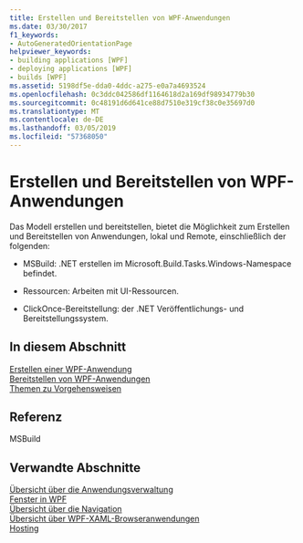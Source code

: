 ```yaml
---
title: Erstellen und Bereitstellen von WPF-Anwendungen
ms.date: 03/30/2017
f1_keywords:
- AutoGeneratedOrientationPage
helpviewer_keywords:
- building applications [WPF]
- deploying applications [WPF]
- builds [WPF]
ms.assetid: 5198df5e-dda0-4ddc-a275-e0a7a4693524
ms.openlocfilehash: 0c3ddc042586df1164618d2a169df98934779b30
ms.sourcegitcommit: 0c48191d6d641ce88d7510e319cf38c0e35697d0
ms.translationtype: MT
ms.contentlocale: de-DE
ms.lasthandoff: 03/05/2019
ms.locfileid: "57368050"
---
```

# <a name="building-and-deploying-wpf-applications"></a>Erstellen und Bereitstellen von WPF-Anwendungen
Das Modell erstellen und bereitstellen, bietet die Möglichkeit zum Erstellen und Bereitstellen von Anwendungen, lokal und Remote, einschließlich der folgenden:  
  
-   MSBuild: .NET erstellen im Microsoft.Build.Tasks.Windows-Namespace befindet.  
  
-   Ressourcen: Arbeiten mit UI-Ressourcen.  
  
-   ClickOnce-Bereitstellung: der .NET Veröffentlichungs- und Bereitstellungssystem.  
  
## <a name="in-this-section"></a>In diesem Abschnitt  
 [Erstellen einer WPF-Anwendung](building-a-wpf-application-wpf.md)  
 [Bereitstellen von WPF-Anwendungen](deploying-a-wpf-application-wpf.md)  
 [Themen zu Vorgehensweisen](build-and-deploy-how-to-topics.md)  
  
## <a name="reference"></a>Referenz  
 MSBuild  
  
## <a name="related-sections"></a>Verwandte Abschnitte  
 [Übersicht über die Anwendungsverwaltung](application-management-overview.md)  
  [Fenster in WPF](windows-in-wpf-applications.md)  
  [Übersicht über die Navigation](navigation-overview.md)  
  [Übersicht über WPF-XAML-Browseranwendungen](wpf-xaml-browser-applications-overview.md)  
  [Hosting](hosting-wpf-applications.md)
